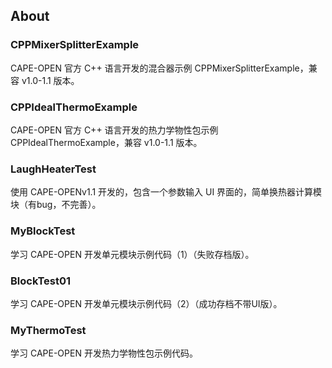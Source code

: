 ## About

### CPPMixerSplitterExample

CAPE-OPEN 官方 C++ 语言开发的混合器示例 CPPMixerSplitterExample，兼容 v1.0-1.1 版本。

### CPPIdealThermoExample

CAPE-OPEN 官方 C++ 语言开发的热力学物性包示例 CPPIdealThermoExample，兼容 v1.0-1.1 版本。

### LaughHeaterTest

使用 CAPE-OPENv1.1 开发的，包含一个参数输入 UI 界面的，简单换热器计算模块（有bug，不完善）。

### MyBlockTest

学习 CAPE-OPEN 开发单元模块示例代码（1）（失败存档版）。

### BlockTest01

学习 CAPE-OPEN 开发单元模块示例代码（2）（成功存档不带UI版）。

### MyThermoTest

学习 CAPE-OPEN 开发热力学物性包示例代码。

